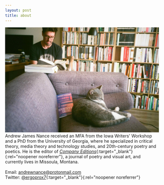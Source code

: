 ```yaml
---
layout: post
title: about
---
```

![Andrew James Nance](https://github.com/ajamesnance/ajamesnance.github.io/blob/main/nance.jpg?raw=true)
Andrew James Nance received an MFA from the Iowa Writers' Workshop and a PhD from the University of Georgia, where he specialized in critical theory, media theory and technology studies, and 20th-century poetry and poetics. He is the editor of [*Company Editions*](http://www.companyeditions.com){:target="_blank"}{:rel="noopener noreferrer"}, a journal of poetry and visual art, and currently lives in Missoula, Montana.
<br>
<br>
Email: andrewnance@protonmail.com<br> Twitter: [@ergoprox7](https://twitter.com/ergoprox7){:target="_blank"}{:rel="noopener noreferrer"}
